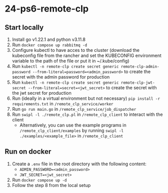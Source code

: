 # 24-ps6-remote-clp

## Start locally

1. Install go v1.22.1 and python v3.11.8
2. Run `docker compose up rabbitmq -d`
3. Configure kubectl to have acces to the cluster (download the kubeconfig file from the rancher and set the KUBECONFIG environment variable to the path of the file or put it in ~/.kube/config)
4. Run `kubectl -n remote-clp create secret generic remote-clp-admin-password --from-literal=password=<admin_password>` to create the secret with the admin password for production
5. Run `kubectl -n remote-clp create secret generic remote-clp-jwt-secret --from-literal=secret=<jwt_secret>` to create the secret with the jwt secret for production
6. Run (ideally in a virtual environment but not necessary) `pip install -r requirements.txt` in `/remote_clp_service/worker`
7. Run `go run main.go` in `/remote_clp_service/job_dispatcher`
8. Run `swipl -l ./remote_clp.pl` in `/remote_clp_client` to interact with the client
    * Alternatively, you can use the example programs in `/remote_clp_client/examples` by running `swipl -l ./examples/<example_file>` in `/remote_clp_client`

## Run on docker

1. Create a `.env` file in the root directory with the following content:
    * `ADMIN_PASSWORD=<admin_password>`
    * `JWT_SECRET=<jwt_secret>`
2. Run `docker compose up -d`
3. Follow the step 8 from the local setup
